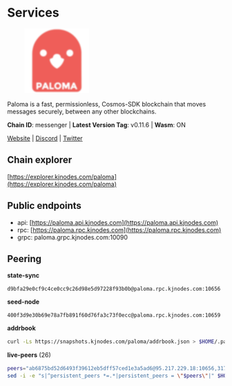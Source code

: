 # Services

<figure><img src="https://raw.githubusercontent.com/kj89/cosmos-images/main/logos/paloma.png" width="150" alt=""><figcaption></figcaption></figure>

Paloma is a fast, permissionless, Cosmos-SDK blockchain that  moves messages securely, between any other blockchains.

**Chain ID**: messenger | **Latest Version Tag**: v0.11.6 | **Wasm**: ON

[Website](https://www.palomachain.com) | [Discord](https://discord.gg/tKVFpfdSw4) | [Twitter](https://twitter.com/paloma_chain)




## Chain explorer
[https://explorer.kjnodes.com/paloma](https://explorer.kjnodes.com/paloma)

## Public endpoints

* api: [https://paloma.api.kjnodes.com](https://paloma.api.kjnodes.com)
* rpc: [https://paloma.rpc.kjnodes.com](https://paloma.rpc.kjnodes.com)
* grpc: paloma.grpc.kjnodes.com:10090

## Peering

**state-sync**

```text
d9bfa29e0cf9c4ce0cc9c26d98e5d97228f93b0b@paloma.rpc.kjnodes.com:10656
```

**seed-node**

```text
400f3d9e30b69e78a7fb891f60d76fa3c73f0ecc@paloma.rpc.kjnodes.com:10659
```

**addrbook**
```bash
curl -Ls https://snapshots.kjnodes.com/paloma/addrbook.json > $HOME/.paloma/config/addrbook.json
```

**live-peers** (26)
```bash
peers="ab6875bd52d6493f39612eb5dff57ced1e3a5ad6@95.217.229.18:10656,317141e329bc214a76ba92201f6818574ebe5323@135.181.114.98:36656,31177b544fcf1cae76e3560812f4f901cab27126@65.109.61.175:26656,4569193b58dfc6d9ca9acd4e2bcabf596e5b6b3c@65.21.7.251:10656,7eae755c119f538e0dc99f3c37289de628bc9526@209.182.239.169:26656,7e93f6409ade895fe301b502d6fb9dfb96343a34@135.125.5.34:54056,b41423c8b181c3f2c47df39cca12e7d9bfcfd75e@213.239.215.77:21656,471a09da6fafb67bff3aa1f01e00fd1830e53262@136.243.94.138:26656,527200c42834243b6dc8dacbe26423b7e6577e0f@138.201.129.102:26656,b244dfc19293103040d4bdad359534d0990a9070@45.140.185.181:26656,d44dcdbc4d0f5ae1415143a80f9e5d092af68819@188.165.205.120:10656,60066422d3b70fbf7571012b267dc2cccd9603d5@149.102.156.223:26656,15f4b11b50810b5046679a12b494e42a2c9034fd@65.109.30.12:26656,41a47bae18f81c1f626e4b238221b77e274424d7@45.33.65.223:26656,d9bfa29e0cf9c4ce0cc9c26d98e5d97228f93b0b@65.109.88.38:10656,22e7a98b54070bee0f504305d9ed0fb7a2b24ab6@34.221.60.207:26656,08c242d4505c5db223647069fdc0acb6e90079aa@65.109.106.214:26656,8af8dfa817359036f55f6793b0ed4bcce8884027@85.14.245.70:26656,810bea15ec11d510dd33170851ee2ab74c48b6de@81.0.221.57:26656,9581fadb9a32f2af89d575bb0f2661b9bb216d41@46.4.23.108:26656,b3ba407aef9e18e16e8e9a3b523a1b026dabeab3@84.46.248.174:26656,87b4221770495e66e772a53bbea92a15aff288c2@144.126.158.0:26656,1a0232b9426aa1c7a78c92a2136b69d050bb6942@65.108.224.126:26656,124cbe860f1eaa8084444587928db17c78ebd8f3@149.90.94.145:26658,98b54cd6696e616fe966008ebf2bac409e3e0773@65.108.194.44:26656,b92c94f00b46500a5ff8920acd438c0873c2f9da@50.116.13.101:26656"
sed -i -e "s|^persistent_peers *=.*|persistent_peers = \"$peers\"|" $HOME/.paloma/config/config.toml
```
